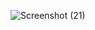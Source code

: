 ![Screenshot (21)](https://user-images.githubusercontent.com/102612221/172404133-63476ced-118b-4e17-a4f5-854a8ab3049f.png)

